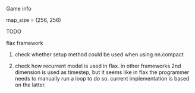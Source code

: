 Game info

map_size = (256, 256)

TODO

flax framework

1. check whether setup method could be used when using nn.compact

2. check how recurrent model is used in flax. in other frameworks 2nd dimension is used as timestep, but it seems like in flax the programmer needs to manually run a loop to do so. current implementation is based on the latter.
